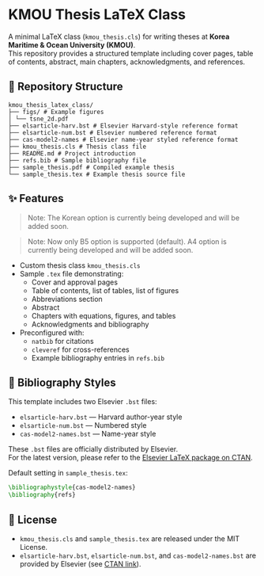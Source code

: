 # KMOU Thesis LaTeX Class

A minimal LaTeX class (`kmou_thesis.cls`) for writing theses at  **Korea Maritime & Ocean University (KMOU)**.  
This repository provides a structured template including cover pages, table of contents, abstract, main chapters, acknowledgments, and references.

## 📂 Repository Structure
```
kmou_thesis_latex_class/
├── figs/ # Example figures
│ └── tsne_2d.pdf
├── elsarticle-harv.bst # Elsevier Harvard-style reference format
├── elsarticle-num.bst # Elsevier numbered reference format
├── cas-model2-names # Elsevier name-year styled reference format
├── kmou_thesis.cls # Thesis class file
├── README.md # Project introduction
├── refs.bib # Sample bibliography file
├── sample_thesis.pdf # Compiled example thesis
└── sample_thesis.tex # Example thesis source file
```

## ✨ Features
> Note: The Korean option is currently being developed and will be added soon.

> Note: Now only B5 option is supported (default). A4 option is currently being developed and will be added soon.

- Custom thesis class `kmou_thesis.cls`  
- Sample `.tex` file demonstrating:
  - Cover and approval pages
  - Table of contents, list of tables, list of figures
  - Abbreviations section
  - Abstract
  - Chapters with equations, figures, and tables
  - Acknowledgments and bibliography
- Preconfigured with:
  - `natbib` for citations
  - `cleveref` for cross-references
  - Example bibliography entries in `refs.bib`



## 📖 Bibliography Styles

This template includes two Elsevier `.bst` files:

- `elsarticle-harv.bst` — Harvard author-year style  
- `elsarticle-num.bst` — Numbered style  
- `cas-model2-names.bst` — Name-year style  

These `.bst` files are officially distributed by Elsevier.  
For the latest version, please refer to the [Elsevier LaTeX package on CTAN](https://ctan.org/pkg/elsarticle).

Default setting in `sample_thesis.tex`:
```latex
\bibliographystyle{cas-model2-names}
\bibliography{refs}
```


## 📝 License
- `kmou_thesis.cls` and `sample_thesis.tex` are released under the MIT License.
- `elsarticle-harv.bst`, `elsarticle-num.bst`, and `cas-model2-names.bst` are provided by Elsevier (see [CTAN link](https://ctan.org/pkg/elsarticle)).
